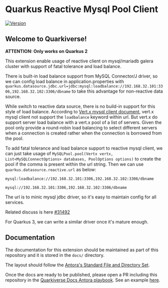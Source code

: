 # Quarkus Reactive Mysql Pool Client

[![Version](https://img.shields.io/maven-central/v/io.quarkiverse.quarkus-reactive-mysql-pool-client/quarkus-reactive-mysql-pool-client?logo=apache-maven&style=flat-square)](https://search.maven.org/artifact/io.quarkiverse.quarkus-reactive-mysql-pool-client/quarkus-reactive-mysql-pool-client)

## Welcome to Quarkiverse!

**ATTENTION: Only works on Quarkus 2**

This extension enable usage of reactive client on mysql/mariadb galera cluster with support of fatal tolerance and load balance.

There is built-in load balance support from MySQL Connector/J driver, so we can config load balance in application.properties with
`quarkus.datasource.jdbc.url=jdbc:mysql:loadbalance://192.168.32.101:3306,192.168.32.102:3306/dbname`
to take this advantage for non-reactive data source.

While switch to reactive data source, there is no build-in support for this style of load balance. According to
[Vert.x mysql client document](https://vertx.io/docs/vertx-mysql-client/java/#_advanced_pool_configuration),
vert.x mysql client not support the `loadbalance` keyword within url. But vert.x do support server load balance with
a vert.x pool of a list of servers. Given the pool only provide a round-robin load balancing to select different
servers when a connection is created rather when the connection is borrowed from the pool.

To add fatal tolerance and load balance support to reactive mysql client, we can just take usage of
`MySQLPool.pool(Vertx vertx, List<MySQLConnectOptions> databases, PoolOptions options)` to create the pool if the comma
is present within the url string. Then we can use `quarkus.datasource.reactive.url` as below:

`mysql:loadbalance://192.168.32.101:3306,192.168.32.102:3306/dbname`

`mysql://192.168.32.101:3306,192.168.32.102:3306/dbname`

The url is to minic mysql jdbc driver, so it's easy to maintain config for all services.

Related discuss is here [#31492](https://github.com/quarkusio/quarkus/issues/31492)

For Quarkus 3, we can write a similar driver once it's mature enough.

## Documentation

The documentation for this extension should be maintained as part of this repository and it is stored in the `docs/` directory.

The layout should follow the [Antora's Standard File and Directory Set](https://docs.antora.org/antora/2.3/standard-directories/).

Once the docs are ready to be published, please open a PR including this repository in the [Quarkiverse Docs Antora playbook](https://github.com/quarkiverse/quarkiverse-docs/blob/main/antora-playbook.yml#L7). See an example [here](https://github.com/quarkiverse/quarkiverse-docs/pull/1).
